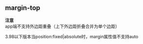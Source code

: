 ## margin-top


<!-- CSSJSON.margin-top.description -->

<!-- CSSJSON.margin-top.syntax -->

<!-- CSSJSON.margin-top.values -->

<!-- CSSJSON.margin-top.defaultValue -->

<!-- CSSJSON.margin-top.unixTags -->

**注意**  
app端不支持外边距重叠（上下外边距折叠合并为单个边距）

3.98以下版本当position:fixed|absolute时，margin属性值不支持auto

<!-- CSSJSON.margin-top.compatibility -->

<!-- CSSJSON.margin-top.reference -->
